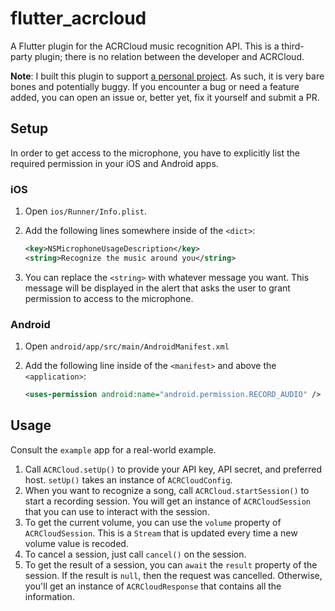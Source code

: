 # flutter_acrcloud

A Flutter plugin for the ACRCloud music recognition API.
This is a third-party plugin; there is no relation between the developer and ACRCloud.

**Note**: I built this plugin to support [a personal project](https://github.com/nrubin29/simplescrobble-mobile).
As such, it is very bare bones and potentially buggy.
If you encounter a bug or need a feature added, you can open an issue or, better yet, fix it yourself and submit a PR.

## Setup

In order to get access to the microphone, you have to explicitly list the required permission in your iOS and Android apps.

### iOS

1. Open `ios/Runner/Info.plist`.
2. Add the following lines somewhere inside of the `<dict>`:

   ```xml
   <key>NSMicrophoneUsageDescription</key>
   <string>Recognize the music around you</string>
   ```

3. You can replace the `<string>` with whatever message you want. This message will be displayed in the alert that asks the user to grant permission to access to the microphone.

### Android

1. Open `android/app/src/main/AndroidManifest.xml`
2. Add the following line inside of the `<manifest>` and above the `<application>`:

   ```xml
   <uses-permission android:name="android.permission.RECORD_AUDIO" />
   ```

## Usage

Consult the `example` app for a real-world example.

1. Call `ACRCloud.setUp()` to provide your API key, API secret, and preferred host. `setUp()` takes an instance of `ACRCloudConfig`.
2. When you want to recognize a song, call `ACRCloud.startSession()` to start a recording session. You will get an instance of `ACRCloudSession` that you can use to interact with the session.
3. To get the current volume, you can use the `volume` property of `ACRCloudSession`. This is a `Stream` that is updated every time a new volume value is recoded.
4. To cancel a session, just call `cancel()` on the session.
5. To get the result of a session, you can `await` the `result` property of the session. If the result is `null`, then the request was cancelled. Otherwise, you'll get an instance of `ACRCloudResponse` that contains all the information.
